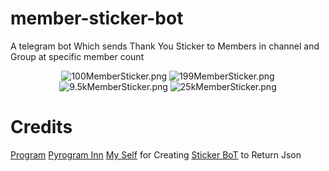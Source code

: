 # member-sticker-bot

A telegram bot Which sends Thank You Sticker to Members in channel and Group at specific member count

<center>
<img src="https://telegra.ph/file/4c61dff7e8201bd0f2a7f.jpg" alt="100MemberSticker.png">
<img src="https://telegra.ph/file/4d9c3fb1893cf052cc6d4.jpg" alt="199MemberSticker.png">
<img src="https://telegra.ph/file/5e50d3d4954ce72cf96ef.jpg" alt="9.5kMemberSticker.png">
<img src="https://telegra.ph/file/5cb7142892e3bff1b84b3.jpg" alt="25kMemberSticker.png">
</center>

# Credits
[Program](https://pyrogram.org)
[Pyrogram Inn](https://t.me/pyrogramchat)
[My Self](github.com/bughunter0) for Creating [Sticker BoT](https://github.com/BugHunterCodeLabs/Sticker-Bot) to Return Json
